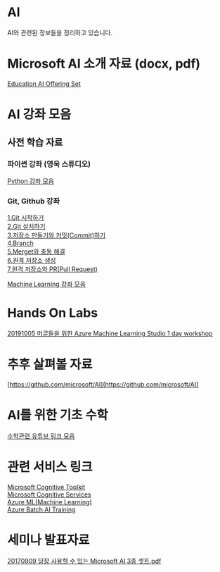 # AI
AI와 관련된 정보들을 정리하고 있습니다.

# Microsoft AI 소개 자료 (docx, pdf)
[Education AI Offering Set](./Azure)

# AI 강좌 모음

## 사전 학습 자료

### 파이썬 강좌 (영욱 스튜디오)
[Python 강좌 모음](/Learn/Python.md)<br>

### Git, Github 강좌

[1.Git 시작하기](https://youtu.be/JZJQ4_8XoPM)<br>
[2.Git 설치하기](https://youtu.be/dBuyUHKvmEk)<br>
[3.저장소 만들기와 커밋(Commit)하기](https://youtu.be/W0aofTKVwJs)<br>
[4.Branch](https://youtu.be/iiAlXe8H5y8)<br>
[5.Merget와 충동 해결](https://youtu.be/vGRISKOIS-w)<br>
[6.원격 저장소 생성](https://youtu.be/tQa7DoaFaxM)<br>
[7.원격 저장소와 PR(Pull Request)](https://youtu.be/xIydJ53nnqY)<br>

[Machine Learning 강좌 모음](/Learn/README.md)<br>

# Hands On Labs
[20191005 머글들을 위한 Azure Machine Learning Studio 1 day workshop](./HOL/20191005_ML_Studio)<br> 

# 추후 살펴볼 자료
[https://github.com/microsoft/AI](https://github.com/microsoft/AI)

# AI를 위한 기초 수학
[수학관련 유튜브 링크 모음](./Math/README.md)<br>

# 관련 서비스 링크
[Microsoft Cognitive Toolkit](https://www.microsoft.com/en-us/cognitive-toolkit/)<br>
[Microsoft Cognitive Services](https://azure.microsoft.com/en-us/services/cognitive-services/)<br>
[Azure ML(Machine Learning)](https://studio.azureml.net/)<br>
[Azure Batch AI Training](https://batchaitraining.azure.com/)

# 세미나 발표자료 
[20170909 당장 사용할 수 있는 Microsoft AI 3종 셋트.pdf](https://github.com/KoreaEva/AI/blob/master/Presentation/20170909%20%EB%8B%B9%EC%9E%A5%20%EC%82%AC%EC%9A%A9%ED%95%A0%20%EC%88%98%20%EC%9E%88%EB%8A%94%20Microsoft%20AI%203%EC%A2%85%20%EC%85%8B%ED%8A%B8.pdf)<br>
